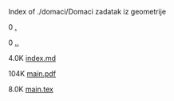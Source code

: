 Index of ./domaci/Domaci zadatak iz geometrije

0 [.](.)

0 [..](..)

4.0K [index.md](index.md)

104K [main.pdf](main.pdf)

8.0K [main.tex](main.tex)

